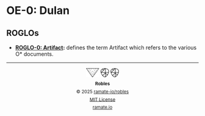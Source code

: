 # OE-0: Dulan

## ROGLOs
- **[ROGLO-0: Artifact](/roglo/roera-000-000-000-dulan/roglo-000-000-000-artifact/README.md):** defines the term Artifact which refers to the various O* documents.

<!--ROBLES FOOTER: DO NOT REMOVE THIS LINE-->
---

<div align="center">
  <picture>
    <source srcset="./assets/ramate-inverted-transparent.png" media="(prefers-color-scheme: dark)">
    <img height="24" src="./assets/ramate-transparent.png" alt="Ramate"/>
  </picture>
  <picture>
    <source srcset="./assets/robles-inverted-transparent.png" media="(prefers-color-scheme: dark)">
    <img height="24" src="./assets/robles-transparent.png" alt="Robles"/>
  </picture>
  <picture>
    <source srcset="./assets/robles-inverted-transparent.png" media="(prefers-color-scheme: dark)">
    <img height="24" src="./assets/robles-transparent.png" alt="Robles"/>
  </picture>
  <br/>
  <sub>
    <b>Robles</b>
    <br/>
    &copy; 2025 <a href="https://github.com/ramate-io/robles">ramate-io/robles</a>
    <br/>
    <a href="https://github.com/ramate-io/robles/blob/main/LICENSE">MIT License</a>
    <br/>
    <a href="https://www.ramate.io">ramate.io</a>
  </sub>
</div>
